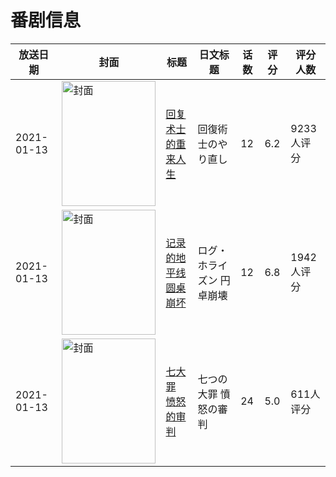 # 番剧信息

|放送日期|封面|标题|日文标题|话数|评分|评分人数|
|---|---|---|---|---|---|---|
|2021-01-13|<img src="//lain.bgm.tv/pic/cover/c/c7/3f/295017_90As6.jpg" alt="封面" style="width:150px;height:200px;object-fit:cover;">|[回复术士的重来人生](https://bangumi.tv/subject/295017)|回復術士のやり直し|12|6.2|9233人评分|
|2021-01-13|<img src="//lain.bgm.tv/pic/cover/c/16/c6/298698_4oopz.jpg" alt="封面" style="width:150px;height:200px;object-fit:cover;">|[记录的地平线 圆桌崩坏](https://bangumi.tv/subject/298698)|ログ・ホライズン 円卓崩壊|12|6.8|1942人评分|
|2021-01-13|<img src="//lain.bgm.tv/pic/cover/c/fe/e5/302639_G5XXB.jpg" alt="封面" style="width:150px;height:200px;object-fit:cover;">|[七大罪 愤怒的审判](https://bangumi.tv/subject/302639)|七つの大罪 憤怒の審判|24|5.0|611人评分|
